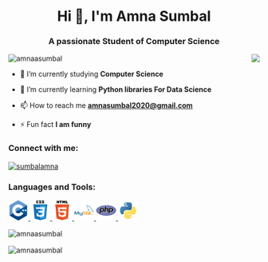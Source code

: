 <h1 align="center">Hi 👋, I'm Amna Sumbal</h1>
<h3 align="center">A passionate Student of Computer Science</h3>
<img align='right' src="https://user-images.githubusercontent.com/130239135/230736339-9094d9a5-9b23-46ba-9e47-bc7f58cecb66.png"/>
<p align="left"> <img src="https://komarev.com/ghpvc/?username=amnaasumbal&label=Profile%20views&color=0e75b6&style=flat" alt="amnaasumbal" /> </p>

- 🔭 I’m currently studying **Computer Science**

- 🌱 I’m currently learning **Python libraries For Data Science**

- 📫 How to reach me **amnasumbal2020@gmail.com**

- ⚡ Fun fact **I am funny**

<h3 align="left">Connect with me:</h3>
<p align="left">
<a href="https://instagram.com/sumbalamna" target="blank"><img align="center" src="https://raw.githubusercontent.com/rahuldkjain/github-profile-readme-generator/master/src/images/icons/Social/instagram.svg" alt="sumbalamna" height="30" width="40" /></a>
</p>

<h3 align="left">Languages and Tools:</h3>
<p align="left"> <a href="https://www.w3schools.com/cpp/" target="_blank" rel="noreferrer"> <img src="https://raw.githubusercontent.com/devicons/devicon/master/icons/cplusplus/cplusplus-original.svg" alt="cplusplus" width="40" height="40"/> </a> <a href="https://www.w3schools.com/css/" target="_blank" rel="noreferrer"> <img src="https://raw.githubusercontent.com/devicons/devicon/master/icons/css3/css3-original-wordmark.svg" alt="css3" width="40" height="40"/> </a> <a href="https://www.w3.org/html/" target="_blank" rel="noreferrer"> <img src="https://raw.githubusercontent.com/devicons/devicon/master/icons/html5/html5-original-wordmark.svg" alt="html5" width="40" height="40"/> </a> <a href="https://www.mysql.com/" target="_blank" rel="noreferrer"> <img src="https://raw.githubusercontent.com/devicons/devicon/master/icons/mysql/mysql-original-wordmark.svg" alt="mysql" width="40" height="40"/> </a> <a href="https://www.php.net" target="_blank" rel="noreferrer"> <img src="https://raw.githubusercontent.com/devicons/devicon/master/icons/php/php-original.svg" alt="php" width="40" height="40"/> </a> <a href="https://www.python.org" target="_blank" rel="noreferrer"> <img src="https://raw.githubusercontent.com/devicons/devicon/master/icons/python/python-original.svg" alt="python" width="40" height="40"/> </a> </p>

<p><img align="center" src="https://github-readme-stats.vercel.app/api/top-langs?username=amnaasumbal&show_icons=true&locale=en&layout=compact" alt="amnaasumbal" /></p>

<p><img align="center" src="https://github-readme-streak-stats.herokuapp.com/?user=amnaasumbal&" alt="amnaasumbal" /></p>
